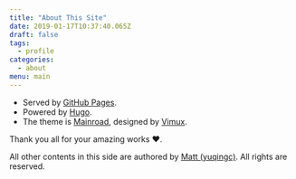 ```yaml
---
title: "About This Site"
date: 2019-01-17T10:37:40.065Z
draft: false
tags:
  - profile
categories:
  - about
menu: main
---
```


- Served by [GitHub Pages](https://pages.github.com/).
- Powered by [Hugo](https://gohugo.io/).
- The theme is [Mainroad](https://github.com/Vimux/Mainroad), designed by [Vimux](https://github.com/Vimux).

Thank you all for your amazing works ❤️.

All other contents in this side are authored by [Matt (yuqingc)](https://github.com/yuqingc). All rights are reserved.